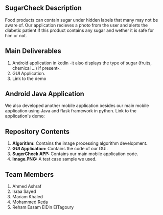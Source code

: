 ## SugarCheck Description
<p> Food products can contain sugar under hidden labels that many may not be aware of. Our application recieves a photo from the user and alerts the diabetic patient if this product contains any sugar and wether it is safe for him or not. <p>

## Main Deliverables 
<ol>
<li>Android application in kotlin -it also displays the type of sugar (fruits, chemical ...) if present-.</li>
<li>GUI Application.</li>
<li>Link to the demo</li>
</ol>

## Android Java Application
<p>We also developed another mobile application besides our main mobile application using Java and flask framework in python.
Link to the application's demo: </p>

## Repository Contents
<ol>
<li><strong>Algorithm:</strong> Contains the image processing algorithm development.</li>
<li><strong>GUI Application:</strong> Contains the code of our GUI.</li>
<li><strong>SugerCheck APP:</strong> Contains our main mobile application code.</li>
<li><strong>Image.PNG:</strong> A test case sample we used.</li>
</ol>

## Team Members 
<ol>
<li>Ahmed Ashraf</li>
<li>Israa Sayed</li>
<li>Mariam Khaled</li>
<li>Mohammed Reda</li>
<li>Reham Essam ElDin ElTagoury</li>
</ol>

